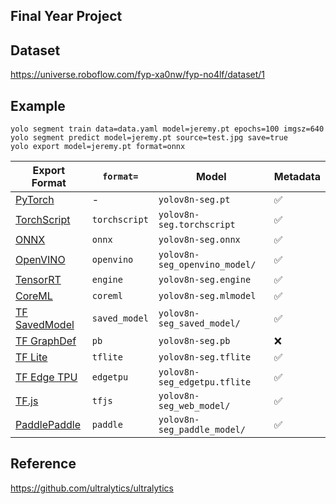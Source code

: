 Final Year Project
--

Dataset
--
https://universe.roboflow.com/fyp-xa0nw/fyp-no4lf/dataset/1

Example
--
```
yolo segment train data=data.yaml model=jeremy.pt epochs=100 imgsz=640
yolo segment predict model=jeremy.pt source=test.jpg save=true
yolo export model=jeremy.pt format=onnx
``` 

| Export Format                                                      | `format=`     | Model                         | Metadata |
|--------------------------------------------------------------------|---------------|-------------------------------|----------|
| [PyTorch](https://pytorch.org/)                                    | -             | `yolov8n-seg.pt`              | ✅        |
| [TorchScript](https://pytorch.org/docs/stable/jit.html)            | `torchscript` | `yolov8n-seg.torchscript`     | ✅        |
| [ONNX](https://onnx.ai/)                                           | `onnx`        | `yolov8n-seg.onnx`            | ✅        |
| [OpenVINO](https://docs.openvino.ai/latest/index.html)             | `openvino`    | `yolov8n-seg_openvino_model/` | ✅        |
| [TensorRT](https://developer.nvidia.com/tensorrt)                  | `engine`      | `yolov8n-seg.engine`          | ✅        |
| [CoreML](https://github.com/apple/coremltools)                     | `coreml`      | `yolov8n-seg.mlmodel`         | ✅        |
| [TF SavedModel](https://www.tensorflow.org/guide/saved_model)      | `saved_model` | `yolov8n-seg_saved_model/`    | ✅        |
| [TF GraphDef](https://www.tensorflow.org/api_docs/python/tf/Graph) | `pb`          | `yolov8n-seg.pb`              | ❌        |
| [TF Lite](https://www.tensorflow.org/lite)                         | `tflite`      | `yolov8n-seg.tflite`          | ✅        |
| [TF Edge TPU](https://coral.ai/docs/edgetpu/models-intro/)         | `edgetpu`     | `yolov8n-seg_edgetpu.tflite`  | ✅        |
| [TF.js](https://www.tensorflow.org/js)                             | `tfjs`        | `yolov8n-seg_web_model/`      | ✅        |
| [PaddlePaddle](https://github.com/PaddlePaddle)                    | `paddle`      | `yolov8n-seg_paddle_model/`   | ✅        |

Reference
--
https://github.com/ultralytics/ultralytics
